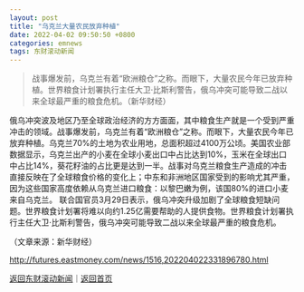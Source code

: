 ```yaml
---
layout: post
title: "乌克兰大量农民放弃种植"
date: 2022-04-02 09:50:50 +0800
categories: emnews
tags: 东财滚动新闻
---
```

> 战事爆发前，乌克兰有着“欧洲粮仓”之称。而眼下，大量农民今年已放弃种植。世界粮食计划署执行主任大卫·比斯利警告，俄乌冲突可能导致二战以来全球最严重的粮食危机。（新华财经）

<p>俄乌冲突波及地区乃至全球政治经济的方方面面，其中粮食生产就是一个受到严重冲击的领域。战事爆发前，乌克兰有着“欧洲粮仓”之称。而眼下，大量农民今年已放弃种植。乌克兰70%的土地为农业用地，总面积超过4100万公顷。美国农业部数据显示，乌克兰出产的小麦在全球小麦出口中占比达到10%，玉米在全球出口中占比14%，葵花籽油的占比更是达到一半。战事对乌克兰粮食生产造成的冲击直接反映在了全球粮食价格的变化上；中东和非洲地区国家受到的影响尤其严重，因为这些国家高度依赖从乌克兰进口粮食：以黎巴嫩为例，该国80%的进口小麦来自乌克兰。 联合国官员3月29日表示，俄乌冲突升级加剧了全球粮食短缺问题。世界粮食计划署将难以向约1.25亿需要帮助的人提供食物。世界粮食计划署执行主任大卫·比斯利警告，俄乌冲突可能导致二战以来全球最严重的粮食危机。</p><p class="em_media">（文章来源：新华财经）</p>

<http://futures.eastmoney.com/news/1516,202204022331896780.html>

[返回东财滚动新闻](//finews.withounder.com/emnews/)｜[返回首页](//finews.withounder.com/)